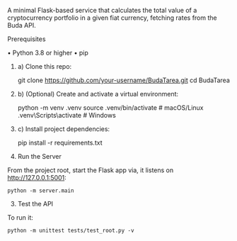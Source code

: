 A minimal Flask-based service that calculates the total value of a cryptocurrency portfolio in a given fiat currency, fetching rates from the Buda API.

Prerequisites

• Python 3.8 or higher
• pip

1. a) Clone this repo:


	git clone https://github.com/your-username/BudaTarea.git
	cd BudaTarea



1. b) 
(Optional) Create and activate a virtual environment:


	python -m venv .venv
	source .venv/bin/activate   # macOS/Linux
	.venv\Scripts\activate      # Windows



1. c)
Install project dependencies:


	pip install -r requirements.txt




2. Run the Server

From the project root, start the Flask app via, it listens on http://127.0.0.1:5001:

	python -m server.main


3. Test the API

To run it:

	python -m unittest tests/test_root.py -v
